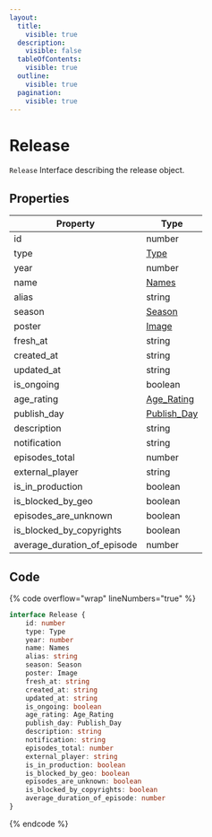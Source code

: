 ```yaml
---
layout:
  title:
    visible: true
  description:
    visible: false
  tableOfContents:
    visible: true
  outline:
    visible: true
  pagination:
    visible: true
---
```


# Release

`Release` Interface describing the release object.

## Properties

<table data-full-width="false"><thead><tr><th>Property</th><th>Type</th></tr></thead><tbody><tr><td>id</td><td>number</td></tr><tr><td>type</td><td><a href="type.md">Type</a></td></tr><tr><td>year</td><td>number</td></tr><tr><td>name</td><td><a href="names.md">Names</a></td></tr><tr><td>alias</td><td>string</td></tr><tr><td>season</td><td><a href="season.md">Season</a></td></tr><tr><td>poster</td><td><a href="image.md">Image</a></td></tr><tr><td>fresh_at</td><td>string</td></tr><tr><td>created_at</td><td>string</td></tr><tr><td>updated_at</td><td>string</td></tr><tr><td>is_ongoing</td><td>boolean</td></tr><tr><td>age_rating</td><td><a href="age_rating.md">Age_Rating</a></td></tr><tr><td>publish_day</td><td><a href="publish_day.md">Publish_Day</a></td></tr><tr><td>description</td><td>string</td></tr><tr><td>notification</td><td>string</td></tr><tr><td>episodes_total</td><td>number</td></tr><tr><td>external_player</td><td>string</td></tr><tr><td>is_in_production</td><td>boolean</td></tr><tr><td>is_blocked_by_geo</td><td>boolean</td></tr><tr><td>episodes_are_unknown</td><td>boolean</td></tr><tr><td>is_blocked_by_copyrights</td><td>boolean</td></tr><tr><td>average_duration_of_episode</td><td>number</td></tr></tbody></table>

## Code

{% code overflow="wrap" lineNumbers="true" %}
```typescript
interface Release {
	id: number
	type: Type
	year: number
	name: Names
	alias: string
	season: Season
	poster: Image
	fresh_at: string
	created_at: string
	updated_at: string
	is_ongoing: boolean
	age_rating: Age_Rating
	publish_day: Publish_Day
	description: string
	notification: string
	episodes_total: number
	external_player: string
	is_in_production: boolean
	is_blocked_by_geo: boolean
	episodes_are_unknown: boolean
	is_blocked_by_copyrights: boolean
	average_duration_of_episode: number
}
```
{% endcode %}
